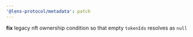 ```yaml
---
'@lens-protocol/metadata': patch
---
```


**fix** legacy nft ownership condition so that empty `tokenIds` resolves as `null`
